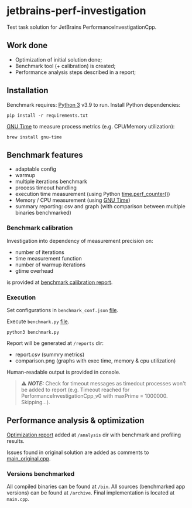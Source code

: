 # jetbrains-perf-investigation
Test task solution for JetBrains PerformanceInvestigationCpp.

## Work done
- Optimization of initial solution done;
- Benchmark tool (+ calibration) is created;
- Performance analysis steps described in a report;

## Installation
Benchmark requires:
[Python 3](https://www.python.org/) v3.9 to run.
Install Python dependencies:
```
pip install -r requirements.txt
```
[GNU Time](https://www.gnu.org/software/time/) to measure process metrics (e.g. CPU/Memory utilization):
```
brew install gnu-time
```

## Benchmark features
- adaptable config
- warmup
- multiple iterations benchmark
- process timeout handling
- execution time measurement (using Python [time.perf_counter()](https://docs.python.org/3/library/time.html))
- Memory / CPU measurement (using [GNU Time](https://www.gnu.org/software/time/))
- summary reporting: csv and graph (with comparison between multiple binaries benchmarked)

### Benchmark calibration
Investigation into dependency of measurement precision on: 
- number of iterations
- time measurement function
-  number of warmup iterations
-  gtime overhead 

is provided at [benchmark calibration report](https://github.com/yurysup/jetbrains-perf-investigation/blob/main/analysis/Benchmark_calibration.docx).

### Execution

Set configurations in `benchmark_conf.json` [file](https://github.com/yurysup/jetbrains-perf-investigation/blob/main/benchmark_conf.json).

Execute `benchmark.py` [file](https://github.com/yurysup/jetbrains-perf-investigation/blob/main/benchmark.py).
```
python3 benchmark.py
```

Report will be generated at `/reports` dir:

- report.csv (summry metrics)
- comparison.png (graphs with exec time, memory & cpu utilization)

Human-readable output is provided in console.

> :warning: **_NOTE:_**  Check for timeout messages as timedout processes won't be added to report (e.g. Timeout reached for PerformanceInvestigationCpp_v0 with maxPrime = 1000000. Skipping...).

## Performance analysis & optimization

[Optimization report](https://github.com/yurysup/jetbrains-perf-investigation/blob/main/analysis/Optimization.docx) added at `/analysis` dir with benchmark and profiling results.

Issues found in original solution are added as comments to [main_original.cpp](https://github.com/yurysup/jetbrains-perf-investigation/blob/main/archive/main_original.cpp).

### Versions benchmarked

All compiled binaries can be found at `/bin`.
All sources (benchmarked app versions) can be found at `/archive`.
Final implementation is located at `main.cpp`.
